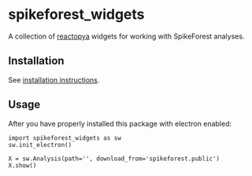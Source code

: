# spikeforest_widgets

A collection of [reactopya](https://github.com/flatironinstitute/reactopya) widgets for working with SpikeForest analyses.

## Installation

See [installation instructions](generated/docs/install.md).

## Usage

After you have properly installed this package with electron enabled:

```
import spikeforest_widgets as sw
sw.init_electron()

X = sw.Analysis(path='', download_from='spikeforest.public')
X.show()
```
